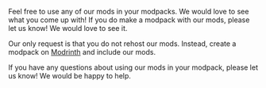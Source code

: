 Feel free to use any of our mods in your modpacks. We would love to see what you come up with! If you do make a modpack with our mods, please let us know! We would love to see it.

Our only request is that you do not rehost our mods. Instead, create a modpack on [Modrinth](https://modrinth.com) and include our mods.

If you have any questions about using our mods in your modpack, please let us know! We would be happy to help.